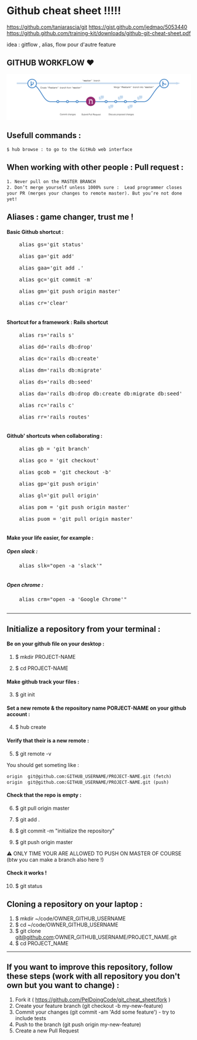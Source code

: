 # Github cheat sheet !!!!!

https://github.com/taniarascia/git
https://gist.github.com/jedmao/5053440
https://github.github.com/training-kit/downloads/github-git-cheat-sheet.pdf

idea : gitflow , alias, flow pour d'autre feature 

## GITHUB WORKFLOW :heart:

<p align="center">  
  <img src="github-flow.png" alt="drawing" width="1000" align="center"/>
</p>


## Usefull commands : 

    $ hub browse : to go to the GitHub web interface

## When working with other people : Pull request : 

    1. Never pull on the MASTER BRANCH 
    2. Don’t merge yourself unless 1000% sure :  Lead programmer closes your PR (merges your changes to remote master). But you’re not done yet!


## Aliases : game changer, trust me !

#### Basic Github shortcut : 

<pre>
    alias gs='git status' <br/>
    alias ga='git add' <br/>
    alias gaa='git add .' <br/>
    alias gc='git commit -m' <br/>
    alias gm='git push origin master' <br/>
    alias cr='clear' <br/>
</pre>


#### Shortcut for a framework : Rails shortcut 
<pre>
    alias rs='rails s' <br/>
    alias dd='rails db:drop' <br/>
    alias dc='rails db:create' <br/>
    alias dm='rails db:migrate' <br/>
    alias ds='rails db:seed' <br/>
    alias da='rails db:drop db:create db:migrate db:seed' <br/>
    alias rc='rails c' <br/>
    alias rr='rails routes' <br/>
</pre>
#### Github' shortcuts when collaborating : 
<pre>
    alias gb = 'git branch' <br/>
    alias gco = 'git checkout' <br/>
    alias gcob = 'git checkout -b' <br/>
    alias gp='git push origin' <br/>
    alias gl='git pull origin' <br/>
    alias pom = 'git push origin master' <br/>
    alias puom = 'git pull origin master' <br/>
</pre>
#### Make your life easier, for example : 

##### Open slack :
<pre>
    alias slk="open -a 'slack'" <br/> </pre>
##### Open chrome :
<pre>
    alias crm="open -a 'Google Chrome'" <br/> </pre>

----------------------------------------------------------------------------------------------------------------------------

## Initialize a repository from your terminal : 

#### Be on your github file on your desktop : 
1. $ mkdir PROJECT-NAME

2. $ cd PROJECT-NAME

#### Make github track your files :
3. $ git init

#### Set a new remote & the repository name PORJECT-NAME on your github account :
4. $ hub create
#### Verify that their is a new remote :
5. $ git remote -v

You should get someting like : 

```
origin	git@github.com:GITHUB_USERNAME/PROJECT-NAME.git (fetch)
origin	git@github.com:GITHUB_USERNAME/PROJECT-NAME.git (push)
```

#### Check that the repo is empty : 
6. $ git pull origin master

7. $ git add .

8. $ git commit -m "initialize the repository"

9. $ git push origin master

:warning: ONLY TIME YOUR ARE ALLOWED TO PUSH ON MASTER OF COURSE (btw you can make a branch also here !) 

#### Check it works ! 
10. $ git status

## Cloning a repository on your laptop : 

1. $ mkdir ~/code/OWNER_GITHUB_USERNAME
2. $ cd ~/code/OWNER_GITHUB_USERNAME
3. $ git clone git@github.com:OWNER_GITHUB_USERNAME/PROJECT_NAME.git
4. $ cd PROJECT_NAME

----------------------------------------------------------------------------------------------------------------------------

## If you want to improve this repository, follow these steps (work with all repository you don't own but you want to change)  :

1. Fork it ( https://github.com/PelDoingCode/git_cheat_sheet/fork )
2. Create your feature branch (git checkout -b my-new-feature)
3. Commit your changes (git commit -am 'Add some feature') - try to include tests
4. Push to the branch (git push origin my-new-feature)
5. Create a new Pull Request
